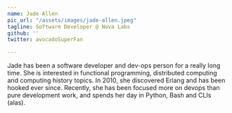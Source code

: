 ```yaml
---
name: Jade Allen
pic_url: "/assets/images/jade-allen.jpeg"
tagline: Software Developer @ Nova Labs
github: ''
twitter: avocadoSuperFan

---
```

Jade has been a software developer and dev-ops person for a really long time. She is interested in functional programming, distributed computing and computing history topics. In 2010, she discovered Erlang and has been hooked ever since. Recently, she has been focused more on devops than pure development work, and spends her day in Python, Bash and CLIs (alas).